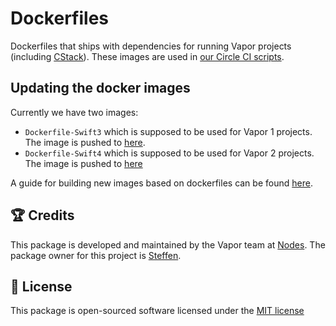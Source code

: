 # Dockerfiles

Dockerfiles that ships with dependencies for running Vapor projects (including [CStack](https://github.com/nodes-vapor/cstack)). These images are used in [our Circle CI scripts](https://github.com/nodes-vapor/readme/tree/master/Configuration/.circleci).

## Updating the docker images

Currently we have two images:

- `Dockerfile-Swift3` which is supposed to be used for Vapor 1 projects. The image is pushed to [here](https://hub.docker.com/r/brettrtoomey/vapor1-ci/).
- `Dockerfile-Swift4` which is supposed to be used for Vapor 2 projects. The image is pushed to [here](https://hub.docker.com/r/brettrtoomey/vapor-ci/)

A guide for building new images based on dockerfiles can be found [here](https://circleci.com/docs/2.0/custom-images/).

## 🏆 Credits

This package is developed and maintained by the Vapor team at [Nodes](https://www.nodesagency.com).
The package owner for this project is [Steffen](https://github.com/steffendsommer).


## 📄 License

This package is open-sourced software licensed under the [MIT license](http://opensource.org/licenses/MIT)